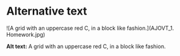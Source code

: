 # Alternative text

![A grid with an uppercase red C, in a block like fashion.](AJOVT_1. Homework.jpg)

**Alt text:** A grid with an uppercase red C, in a block like fashion.
